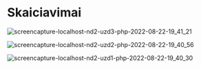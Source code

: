 ﻿# Skaiciavimai
 
![screencapture-localhost-nd2-uzd3-php-2022-08-22-19_41_21](https://user-images.githubusercontent.com/107032193/185974289-d4e41b51-e4ff-4826-bd47-a8a558182550.png)

![screencapture-localhost-nd2-uzd2-php-2022-08-22-19_40_56](https://user-images.githubusercontent.com/107032193/185974302-ae5a43d7-fcf6-4c4c-b9da-3fe18a9193df.png)

![screencapture-localhost-nd2-uzd1-php-2022-08-22-19_40_30](https://user-images.githubusercontent.com/107032193/185974315-c6e9e0e8-2141-4905-8a70-80826a907956.png)




